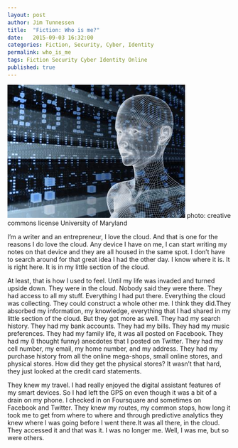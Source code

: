 ```yaml
---
layout: post
author: Jim Tunnessen
title:  "Fiction: Who is me?"
date:   2015-09-03 16:32:00
categories: Fiction, Security, Cyber, Identity
permalink: who_is_me
tags: Fiction Security Cyber Identity Online
published: true
---
```


![Cyber_Security](/img/cyberIO_man.jpg "Digital Man")
photo: creative commons license University of Maryland

I’m a writer and an entrepreneur, I love the cloud. And that is one for the reasons I do love the cloud. Any device I have on me, I can start writing my notes on that device and they are all housed in the same spot. I don’t have to search around for that great idea I had the other day. I know where it is. It is right here. It is in my little section of the cloud.  

At least, that is how I used to feel. Until my life was invaded and turned upside down. They were in the cloud. Nobody said they were there. They had access to all my stuff. Everything I had put there. Everything the cloud was collecting. They could construct a whole other me. I think they did.They absorbed my information, my knowledge, everything that I had shared in my little section of the cloud. But they got more as well. They had my search history. They had my bank accounts. They had my bills. They had my music preferences. They had my family life, it was all posted on Facebook. They had my (I thought funny) anecdotes that I posted on Twitter. They had my cell number, my email, my home number, and my address. They had my purchase history from all the online mega-shops, small online stores, and physical stores. How did they get the physical stores? It wasn’t that hard, they just looked at the credit card statements. 

They knew my travel. I had really enjoyed the digital assistant features of my smart devices. So I had left the GPS on even though it was a bit of a drain on my phone. I checked in on Foursquare and sometimes on Facebook and Twitter. They knew my routes, my common stops, how long it took me to get from where to where and through predictive analytics they knew where I was going before I went there.It was all there, in the cloud. They accessed it and that was it. I was no longer me. Well, I was me, but so were others. 